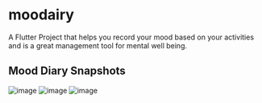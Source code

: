 # moodairy

A Flutter Project that helps you record your mood based on your activities and is a great management tool for mental well being.

## Mood Diary Snapshots
![image](https://drive.google.com/uc?export=view&id=1KSWvz8X1pPOBNmTbexgclF9bNSoEz_mm)
![image](https://drive.google.com/uc?export=view&id=1LlX0SGqv0L7IHEh6vVyfae23Kgw2uSRr)
![image](https://drive.google.com/uc?export=view&id=1lq9zd_epwOIFlhbuekA5mXG04aevkQz4)



